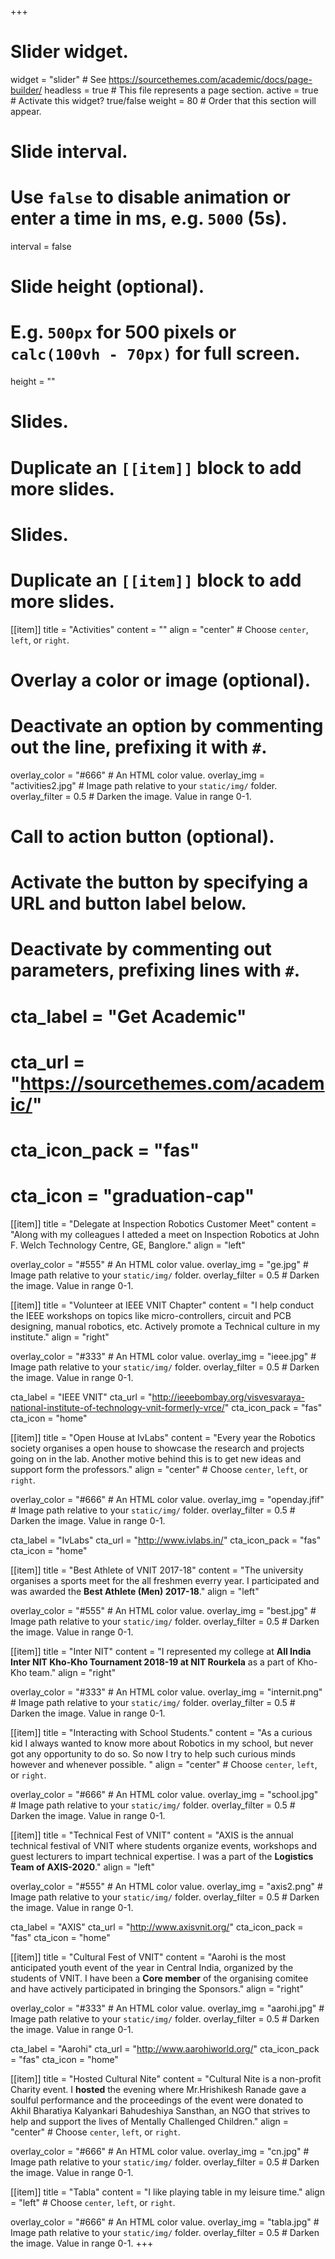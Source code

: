 +++
# Slider widget.
widget = "slider"  # See https://sourcethemes.com/academic/docs/page-builder/
headless = true  # This file represents a page section.
active = true  # Activate this widget? true/false
weight = 80  # Order that this section will appear.

# Slide interval.
# Use `false` to disable animation or enter a time in ms, e.g. `5000` (5s).
interval = false

# Slide height (optional).
# E.g. `500px` for 500 pixels or `calc(100vh - 70px)` for full screen.
height = ""

# Slides.
# Duplicate an `[[item]]` block to add more slides.
# Slides.
# Duplicate an `[[item]]` block to add more slides.
[[item]]
  title = "Activities"
  content = ""
  align = "center"  # Choose `center`, `left`, or `right`.

  # Overlay a color or image (optional).
  #   Deactivate an option by commenting out the line, prefixing it with `#`.
  overlay_color = "#666"  # An HTML color value.
  overlay_img = "activities2.jpg"  # Image path relative to your `static/img/` folder.
  overlay_filter = 0.5  # Darken the image. Value in range 0-1.

  # Call to action button (optional).
  #   Activate the button by specifying a URL and button label below.
  #   Deactivate by commenting out parameters, prefixing lines with `#`.
#  cta_label = "Get Academic"
#  cta_url = "https://sourcethemes.com/academic/"
#  cta_icon_pack = "fas"
#  cta_icon = "graduation-cap"

[[item]]
  title = "Delegate at Inspection Robotics Customer Meet"
  content = "Along with my colleagues I atteded a meet on Inspection Robotics at John F. Welch Technology Centre, GE, Banglore."
  align = "left"

  overlay_color = "#555"  # An HTML color value.
  overlay_img = "ge.jpg"  # Image path relative to your `static/img/` folder.
  overlay_filter = 0.5  # Darken the image. Value in range 0-1.

[[item]]
  title = "Volunteer at IEEE VNIT Chapter"
  content = "I help conduct the IEEE workshops on topics like micro-controllers, circuit and PCB designing, manual robotics, etc. Actively promote a Technical culture in my institute."
  align = "right"

  overlay_color = "#333"  # An HTML color value.
  overlay_img = "ieee.jpg"  # Image path relative to your `static/img/` folder.
  overlay_filter = 0.5  # Darken the image. Value in range 0-1.

  cta_label = "IEEE VNIT"
  cta_url = "http://ieeebombay.org/visvesvaraya-national-institute-of-technology-vnit-formerly-vrce/"
  cta_icon_pack = "fas"
  cta_icon = "home"

[[item]]
  title = "Open House at IvLabs"
  content = "Every year the Robotics society organises a open house to showcase the research and projects going on in the lab. Another motive behind this is to get new ideas and support form the professors."
  align = "center"  # Choose `center`, `left`, or `right`.

  overlay_color = "#666"  # An HTML color value.
  overlay_img = "openday.jfif"  # Image path relative to your `static/img/` folder.
  overlay_filter = 0.5  # Darken the image. Value in range 0-1.

  cta_label = "IvLabs"
  cta_url = "http://www.ivlabs.in/"
  cta_icon_pack = "fas"
  cta_icon = "home"

[[item]]
  title = "Best Athlete of VNIT 2017-18"
  content = "The university organises a sports meet for the all freshmen everry year. I participated and was awarded the __Best Athlete (Men) 2017-18__."
  align = "left"

  overlay_color = "#555"  # An HTML color value.
  overlay_img = "best.jpg"  # Image path relative to your `static/img/` folder.
  overlay_filter = 0.5  # Darken the image. Value in range 0-1.

[[item]]
  title = "Inter NIT"
  content = "I represented my college at __All India Inter NIT Kho-Kho Tournament 2018-19 at NIT Rourkela__ as a part of Kho-Kho team."
  align = "right"

  overlay_color = "#333"  # An HTML color value.
  overlay_img = "internit.png"  # Image path relative to your `static/img/` folder.
  overlay_filter = 0.5  # Darken the image. Value in range 0-1.

[[item]]
  title = "Interacting with School Students."
  content = "As a curious kid I always wanted to know more about Robotics in my school, but never got any opportunity to do so. So now I try to help such curious minds however and whenever possible. "
  align = "center"  # Choose `center`, `left`, or `right`.

  overlay_color = "#666"  # An HTML color value.
  overlay_img = "school.jpg"  # Image path relative to your `static/img/` folder.
  overlay_filter = 0.5  # Darken the image. Value in range 0-1.

[[item]]
  title = "Technical Fest of VNIT"
  content = "AXIS is the annual technical festival of VNIT where students organize events, workshops and guest lecturers to impart technical expertise. I was a part of the __Logistics Team of AXIS-2020__."
  align = "left"

  overlay_color = "#555"  # An HTML color value.
  overlay_img = "axis2.png"  # Image path relative to your `static/img/` folder.
  overlay_filter = 0.5  # Darken the image. Value in range 0-1.

  cta_label = "AXIS"
  cta_url = "http://www.axisvnit.org/"
  cta_icon_pack = "fas"
  cta_icon = "home"

[[item]]
  title = "Cultural Fest of VNIT"
  content = "Aarohi is the most anticipated youth event of the year in Central India, organized by the students of VNIT. I have been a __Core member__ of the organising comitee and have actively participated in bringing the Sponsors."
  align = "right"

  overlay_color = "#333"  # An HTML color value.
  overlay_img = "aarohi.jpg"  # Image path relative to your `static/img/` folder.
  overlay_filter = 0.5  # Darken the image. Value in range 0-1.

  cta_label = "Aarohi"
  cta_url = "http://www.aarohiworld.org/"
  cta_icon_pack = "fas"
  cta_icon = "home"

[[item]]
  title = "Hosted Cultural Nite"
  content = "Cultural Nite is a non-profit Charity event. I __hosted__ the evening where Mr.Hrishikesh Ranade gave a soulful performance and the proceedings of the event were donated to Akhil Bharatiya Kalyankari Bahudeshiya Sansthan, an NGO that strives to help and support the lives of Mentally Challenged Children."
  align = "center"  # Choose `center`, `left`, or `right`.

  overlay_color = "#666"  # An HTML color value.
  overlay_img = "cn.jpg"  # Image path relative to your `static/img/` folder.
  overlay_filter = 0.5  # Darken the image. Value in range 0-1.

[[item]]
  title = "Tabla"
  content = "I like playing table in my leisure time."
  align = "left"  # Choose `center`, `left`, or `right`.

  overlay_color = "#666"  # An HTML color value.
  overlay_img = "tabla.jpg"  # Image path relative to your `static/img/` folder.
  overlay_filter = 0.5  # Darken the image. Value in range 0-1.
+++
